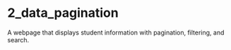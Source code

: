 # 2_data_pagination
A webpage that displays student information with pagination, filtering, and search.
